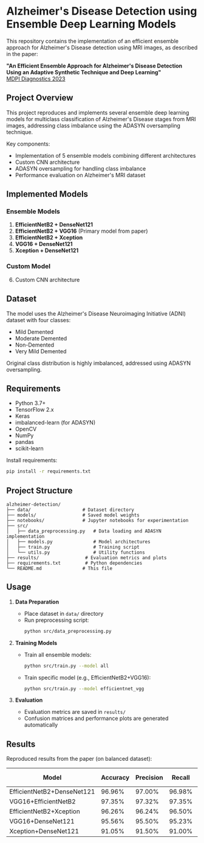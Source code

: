 # Alzheimer's Disease Detection using Ensemble Deep Learning Models

This repository contains the implementation of an efficient ensemble approach for Alzheimer's Disease detection using MRI images, as described in the paper:

**"An Efficient Ensemble Approach for Alzheimer's Disease Detection Using an Adaptive Synthetic Technique and Deep Learning"**  
[MDPI Diagnostics 2023](https://www.mdpi.com/2075-4418/13/15/2489)

## Project Overview

This project reproduces and implements several ensemble deep learning models for multiclass classification of Alzheimer's Disease stages from MRI images, addressing class imbalance using the ADASYN oversampling technique.

Key components:
- Implementation of 5 ensemble models combining different architectures
- Custom CNN architecture
- ADASYN oversampling for handling class imbalance
- Performance evaluation on Alzheimer's MRI dataset

## Implemented Models

### Ensemble Models
1. **EfficientNetB2 + DenseNet121**
2. **EfficientNetB2 + VGG16** (Primary model from paper)
3. **EfficientNetB2 + Xception**
4. **VGG16 + DenseNet121**
5. **Xception + DenseNet121**

### Custom Model
6. Custom CNN architecture

## Dataset

The model uses the Alzheimer's Disease Neuroimaging Initiative (ADNI) dataset with four classes:
- Mild Demented
- Moderate Demented
- Non-Demented
- Very Mild Demented

Original class distribution is highly imbalanced, addressed using ADASYN oversampling.

## Requirements

- Python 3.7+
- TensorFlow 2.x
- Keras
- imbalanced-learn (for ADASYN)
- OpenCV
- NumPy
- pandas
- scikit-learn

Install requirements:
```bash
pip install -r requirements.txt
```

## Project Structure

```
alzheimer-detection/
├── data/                   # Dataset directory
├── models/                 # Saved model weights
├── notebooks/              # Jupyter notebooks for experimentation
├── src/
│   ├── data_preprocessing.py   # Data loading and ADASYN implementation
│   ├── models.py               # Model architectures
│   ├── train.py                # Training script
│   └── utils.py                # Utility functions
├── results/                 # Evaluation metrics and plots
├── requirements.txt         # Python dependencies
└── README.md               # This file
```

## Usage

1. **Data Preparation**
   - Place dataset in `data/` directory
   - Run preprocessing script:
     ```bash
     python src/data_preprocessing.py
     ```

2. **Training Models**
   - Train all ensemble models:
     ```bash
     python src/train.py --model all
     ```
   - Train specific model (e.g., EfficientNetB2+VGG16):
     ```bash
     python src/train.py --model efficientnet_vgg
     ```

3. **Evaluation**
   - Evaluation metrics are saved in `results/`
   - Confusion matrices and performance plots are generated automatically

## Results

Reproduced results from the paper (on balanced dataset):

| Model                      | Accuracy | Precision | Recall | F1 Score | AUC   |
|----------------------------|----------|-----------|--------|----------|-------|
| EfficientNetB2+DenseNet121 | 96.96%   | 97.00%    | 96.98% | 96.93%   | 99.60%|
| VGG16+EfficientNetB2       | 97.35%   | 97.32%    | 97.35% | 97.37%   | 99.64%|
| EfficientNetB2+Xception    | 96.26%   | 96.24%    | 96.50% | 96.25%   | 99.11%|
| VGG16+DenseNet121          | 95.56%   | 95.50%    | 95.23% | 95.50%   | 98.75%|
| Xception+DenseNet121       | 91.05%   | 91.50%    | 91.00% | 90.75%   | 97.78%|

